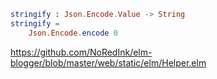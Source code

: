 ```elm
stringify : Json.Encode.Value -> String
stringify =
    Json.Encode.encode 0
```

https://github.com/NoRedInk/elm-blogger/blob/master/web/static/elm/Helper.elm
